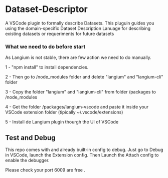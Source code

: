 # Dataset-Descriptor
A VSCode plugin to formally describe Datasets. This pluguin guides you using the domain-specific Dataset Description Lanuage for describing existing datasets or requeriments for future datasets


### What we need to do before start

As Langium is not stable, there are few action we need to do manually. 

1 - "npm install" to install dependencies.

2 - Then go to /node_modules folder and delete "langium" and "langium-cli" folder

3 - Copy the folder "langium" and "langium-cli" from folder /packages to /node_modules

4 - Get the folder /packages/langium-vscode and paste it inside your VSCode extension folder (tipically ~/.vscode/extensions)

5 - Install de Langium plugin thourgh the UI of VSCode


## Test and Debug 

This repo comes with and already built-in config to debug. Just go to Debug in VSCode, launch the Extension config. Then Launch the Attach config to enable the debugger. 

Please check your port 6009 are free .

